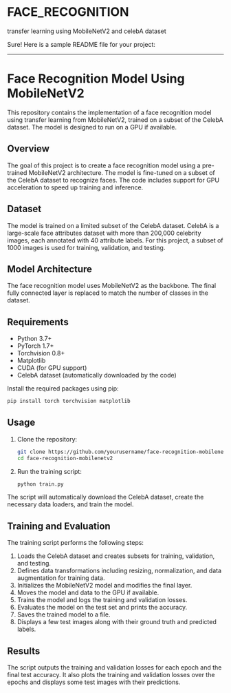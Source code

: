 # FACE_RECOGNITION
transfer learning using MobileNetV2 and celebA dataset


Sure! Here is a sample README file for your project:

---

# Face Recognition Model Using MobileNetV2

This repository contains the implementation of a face recognition model using transfer learning from MobileNetV2, trained on a subset of the CelebA dataset. The model is designed to run on a GPU if available.


## Overview

The goal of this project is to create a face recognition model using a pre-trained MobileNetV2 architecture. The model is fine-tuned on a subset of the CelebA dataset to recognize faces. The code includes support for GPU acceleration to speed up training and inference.

## Dataset

The model is trained on a limited subset of the CelebA dataset. CelebA is a large-scale face attributes dataset with more than 200,000 celebrity images, each annotated with 40 attribute labels. For this project, a subset of 1000 images is used for training, validation, and testing.

## Model Architecture

The face recognition model uses MobileNetV2 as the backbone. The final fully connected layer is replaced to match the number of classes in the dataset.

## Requirements

- Python 3.7+
- PyTorch 1.7+
- Torchvision 0.8+
- Matplotlib
- CUDA (for GPU support)
- CelebA dataset (automatically downloaded by the code)

Install the required packages using pip:

```bash
pip install torch torchvision matplotlib
```

## Usage

1. Clone the repository:
   ```bash
   git clone https://github.com/yourusername/face-recognition-mobilenetv2.git
   cd face-recognition-mobilenetv2
   ```

2. Run the training script:
   ```bash
   python train.py
   ```

The script will automatically download the CelebA dataset, create the necessary data loaders, and train the model.

## Training and Evaluation

The training script performs the following steps:

1. Loads the CelebA dataset and creates subsets for training, validation, and testing.
2. Defines data transformations including resizing, normalization, and data augmentation for training data.
3. Initializes the MobileNetV2 model and modifies the final layer.
4. Moves the model and data to the GPU if available.
5. Trains the model and logs the training and validation losses.
6. Evaluates the model on the test set and prints the accuracy.
7. Saves the trained model to a file.
8. Displays a few test images along with their ground truth and predicted labels.

## Results

The script outputs the training and validation losses for each epoch and the final test accuracy. It also plots the training and validation losses over the epochs and displays some test images with their predictions.


